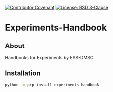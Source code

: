 [![Contributor Covenant](https://img.shields.io/badge/Contributor%20Covenant-2.1-4baaaa.svg)](CODE_OF_CONDUCT.md)
[![License: BSD 3-Clause](https://img.shields.io/badge/License-BSD%203--Clause-blue.svg)](LICENSE)

# Experiments-Handbook

## About

Handbooks for Experiments by ESS-DMSC

## Installation

```sh
python -m pip install experiments-handbook
```
